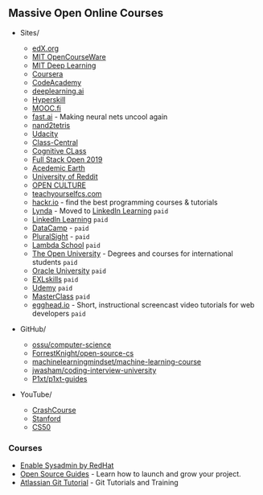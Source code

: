## Massive Open Online Courses

- Sites/
    - [edX.org](https://www.edx.org/) 
    - [MIT OpenCourseWare](https://ocw.mit.edu/index.htm)
    - [MIT Deep Learning](https://deeplearning.mit.edu/)
    - [Coursera](https://www.coursera.org/)
    - [CodeAcademy](https://www.codecademy.com/)
    - [deeplearning.ai](https://www.deeplearning.ai/)
    - [Hyperskill](https://hi.hyperskill.org/projects3)
    - [MOOC.fi](https://www.mooc.fi/en/)
    - [fast.ai](https://www.fast.ai/) - Making neural nets uncool again
    - [nand2tetris](https://www.nand2tetris.org/)
    - [Udacity](https://www.udacity.com/)
    - [Class-Central](https://www.classcentral.com/) 
    - [Cognitive CLass](https://cognitiveclass.ai/)
    - [Full Stack Open 2019](https://fullstackopen.com/en)
    - [Acedemic Earth](https://www.academicearth.org/)
    - [University of Reddit](http://ureddit.com/)
    - [OPEN CULTURE](http://www.openculture.com/)
    - [teachyourselfcs.com](https://teachyourselfcs.com/)
    - [hackr.io](https://hackr.io/) - find the best programming courses & tutorials
    - [Lynda](https://www.lynda.com/) - Moved to [LinkedIn Learning](https://www.linkedin.com/learning/) `paid`
    - [LinkedIn Learning](https://www.linkedin.com/learning/) `paid`
    - [DataCamp](https://www.datacamp.com/) - `paid`
    - [PluralSight](https://www.pluralsight.com/) - `paid`
    - [Lambda School](https://lambdaschool.com/) `paid`
    - [The Open University](http://www.openuniversity.edu/) - Degrees and courses for international students `paid`
    - [Oracle University](https://education.oracle.com/home) `paid`
    - [EXLskills](https://exlskills.com/) `paid`
    - [Udemy](https://www.udemy.com/) `paid`
    - [MasterClass](https://www.masterclass.com/) `paid`
    - [egghead.io](https://egghead.io/) - Short, instructional screencast video tutorials for web developers `paid`

- GitHub/
    - [ossu/computer-science](https://github.com/ossu/computer-science)
    - [ForrestKnight/open-source-cs](https://github.com/ForrestKnight/open-source-cs)
    - [machinelearningmindset/machine-learning-course](https://github.com/machinelearningmindset/machine-learning-course)
    - [jwasham/coding-interview-university](https://github.com/jwasham/coding-interview-university)
    - [P1xt/p1xt-guides](https://github.com/P1xt/p1xt-guides)

- YouTube/
    - [CrashCourse](https://www.youtube.com/channel/UCX6b17PVsYBQ0ip5gyeme-Q)
    - [Stanford](https://www.youtube.com/user/StanfordUniversity)
    - [CS50](https://www.youtube.com/channel/UCcabW7890RKJzL968QWEykA)

### Courses
- [Enable Sysadmin by RedHat](https://www.redhat.com/sysadmin/)
- [Open Source Guides](https://opensource.guide/) - Learn how to launch and grow your project.
- [Atlassian Git Tutorial](https://www.atlassian.com/git/tutorials) - Git Tutorials and Training

